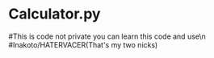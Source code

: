 # Calculator.py
#This is code not private you can learn this code and use\n
#Inakoto/HATERVACER(That's my two nicks)

